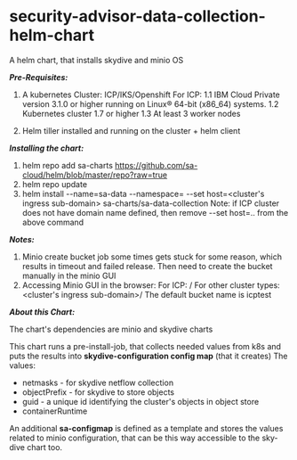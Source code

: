 # security-advisor-data-collection-helm-chart
A helm chart, that installs skydive and minio OS

***Pre-Requisites:***
1. A kubernetes Cluster: ICP/IKS/Openshift
For ICP:
1.1 IBM Cloud Private version 3.1.0 or higher running on Linux® 64-bit (x86_64) systems. 
1.2 Kubernetes cluster 1.7 or higher
1.3 At least 3 worker nodes

2. Helm tiller installed and running on the cluster + helm client


***Installing the chart:***
1. helm repo add sa-charts https://github.com/sa-cloud/helm/blob/master/repo?raw=true
2. helm repo update
3. helm install --name=sa-data --namespace=<your-namespace> --set host=<cluster's ingress sub-domain> sa-charts/sa-data-collection
   Note: if ICP cluster does not have domain name defined, then remove --set host=.. from the above command


***Notes:***
 1. Minio create bucket job some times gets stuck for some reason, which results in timeout and failed release. Then need to create the bucket manually in the minio GUI
 2. Accessing Minio GUI in the browser:
 For ICP: <master node ip>/<bucket name>
 For other cluster types: <cluster's ingress sub-domain>/<bucket name>
 The default bucket name is icptest
   

***About this Chart:***

The chart's dependencies are minio and skydive charts

This chart runs a pre-install-job, that collects needed values from k8s and puts the results into **skydive-configuration config map** (that it creates)
The values:
- netmasks - for skydive netflow collection
- objectPrefix - for skydive to store objects
- guid - a unique id identifying the cluster's objects in object store
- containerRuntime

An additional **sa-configmap** is defined as a template and stores the values related to minio configuration, that can be this way accessible to the sky-dive chart too.
